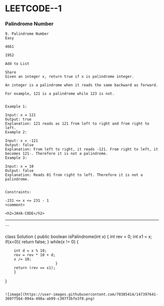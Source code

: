 # LEETCODE--1

### Palindrome Number
```
9. Palindrome Number
Easy

4661

1952

Add to List

Share
Given an integer x, return true if x is palindrome integer.

An integer is a palindrome when it reads the same backward as forward.

For example, 121 is a palindrome while 123 is not.
 

Example 1:

Input: x = 121
Output: true
Explanation: 121 reads as 121 from left to right and from right to left.
Example 2:

Input: x = -121
Output: false
Explanation: From left to right, it reads -121. From right to left, it becomes 121-. Therefore it is not a palindrome.
Example 3:

Input: x = 10
Output: false
Explanation: Reads 01 from right to left. Therefore it is not a palindrome.
 

Constraints:

-231 <= x <= 231 - 1
<comment>

<h2>JAVA-CODE</h2>
```
<hr>
```

 class Solution {
    public boolean isPalindrome(int x) {
       int rev = 0;
        int x1 = x;
        if(x<0){
            return false;
        }
        while(x != 0)
        {
        
        int d = x % 10;
        rev = rev * 10 + d;
        x /= 10;
                           }
        return (rev == x1);
        }
}
```             

![image](https://user-images.githubusercontent.com/70385414/147397641-3697f564-094a-498a-ab99-c307f3bfe3f8.png)
